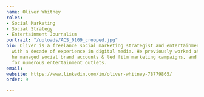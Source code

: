 ```yaml
---
name: Oliver Whitney
roles:
- Social Marketing
- Social Strategy
- Entertainment Journalism
portrait: "/uploads/ACS_0109_cropped.jpg"
bio: Oliver is a freelance social marketing strategist and entertainment journalist
  with a decade of experience in digital media. He previously worked at Netflix where
  he managed social brand accounts & led film marketing campaigns, and has written
  for numerous entertainment outlets.
email: 
website: https://www.linkedin.com/in/oliver-whitney-78779865/
order: 9

---
```

